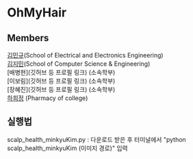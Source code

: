 # OhMyHair



## Members


[김민규](https://github.com/MinkyuKim26)(School of Electrical and Electronics Engineering)
<br>
[김지민](https://github.com/kjimin0619)(School of Computer Science & Engineering)
<br>
[배병현](깃허브 등 프로필 링크) (소속학부)
<br>
[이보림](깃허브 등 프로필 링크) (소속학부)
<br>
[장혜진](깃허브 등 프로필 링크) (소속학부)
<br>
[하희정](https://github.com/Heejung-Ha) (Pharmacy of college)

## 실행법 

scalp_health_minkyuKim.py : 다운로드 받은 후 터미널에서 "python scalp_health_minkyuKim (이미지 경로)" 입력
